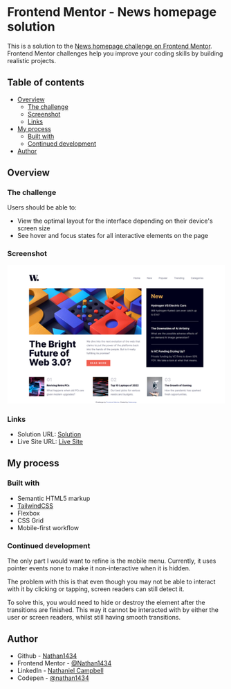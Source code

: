 # Frontend Mentor - News homepage solution

This is a solution to the [News homepage challenge on Frontend Mentor](https://www.frontendmentor.io/challenges/news-homepage-H6SWTa1MFl). Frontend Mentor challenges help you improve your coding skills by building realistic projects.

## Table of contents

-   [Overview](#overview)
    -   [The challenge](#the-challenge)
    -   [Screenshot](#screenshot)
    -   [Links](#links)
-   [My process](#my-process)
    -   [Built with](#built-with)
    -   [Continued development](#continued-development)
-   [Author](#author)

## Overview

### The challenge

Users should be able to:

-   View the optimal layout for the interface depending on their device's screen size
-   See hover and focus states for all interactive elements on the page

### Screenshot

![](./screenshot.png)

### Links

-   Solution URL: [Solution](https://www.frontendmentor.io/solutions/news-homepage-HHMlx0Vp05)
-   Live Site URL: [Live Site](https://news-homepage-challenge-nine.vercel.app/)

## My process

### Built with

-   Semantic HTML5 markup
-   [TailwindCSS](https://tailwindcss.com/)
-   Flexbox
-   CSS Grid
-   Mobile-first workflow

### Continued development

The only part I would want to refine is the mobile menu. Currently, it uses pointer events none to make it non-interactive when it is hidden.

The problem with this is that even though you may not be able to interact with it by clicking or tapping, screen readers can still detect it.

To solve this, you would need to hide or destroy the element after the transitions are finished. This way it cannot be interacted with by either the user or screen readers, whilst still having smooth transitions.

## Author

-   Github - [Nathan1434](https://github.com/Nathan1434)
-   Frontend Mentor - [@Nathan1434](https://www.frontendmentor.io/profile/Nathan1434)
-   LinkedIn - [Nathaniel Campbell](https://www.linkedin.com/in/nathaniel-campbell-wd/)
-   Codepen - [@nathan1434](https://codepen.io/nathan1434)
